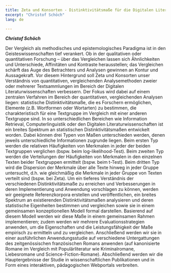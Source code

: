 ```yaml
---
title: Zeta und Konsorten - Distinktivitätsmaße für die Digitalen Literaturwissenschaften
excerpt: "Christof Schöch"
lang: de

---
```


***Christof Schöch***

Der Vergleich als methodisches und epistemologisches Paradigma ist in den Geisteswissenschaften tief verankert. Ob in der qualitativen oder quantitativen Forschung – über das Vergleichen lassen sich Ähnlichkeiten und Unterschiede, Affinitäten und Kontraste herausstellen; das Vergleichen schärft das Auge des Betrachters und Analysen gewinnen an Kontur und Aussagekraft. Vor diesem Hintergrund soll Zeta und Konsorten unser Verständnis von quantitativen, vergleichenden Analysemethoden zweier oder mehrerer Textsammlungen im Bereich der Digitalen Literaturwissenschaften verbessern. 
Der Fokus wird dabei auf einem zentralen Verfahren im Bereich der quantitativen, vergleichenden Analysen liegen: statistische Distinktivitätsmaße, die es Forschern ermöglichen, Elemente (z.B. Wortformen oder Wortarten) zu bestimmen, die charakteristisch für eine Textgruppe im Vergleich mit einer anderen Textgruppe sind. In so unterschiedlichen Bereichen wie Information Retrieval, Computerlinguistik oder den Digitalen Literaturwissenschaften ist ein breites Spektrum an statistischen Distinktivitätsmaßen entwickelt worden. Dabei können drei Typen von Maßen unterschieden werden, denen jeweils unterschiedliche Informationen zugrunde liegen. Beim ersten Typ werden die relativen Häufigkeiten von Merkmalen in jeder der beiden Textgruppen verglichen (bspw. beim log-likelihood-Test). Beim zweiten Typ werden die Verteilungen der Häufigkeiten von Merkmalen in den einzelnen Texten beider Textgruppen ermittelt (bspw. beim t-Test). Beim dritten Typ wird die Dispersion der Merkmale über alle Texte hinweg in jeder Gruppe untersucht, d.h. wie gleichmäßig die Merkmale in jeder Gruppe von Texten verteilt sind (bspw. bei Zeta). 
Um ein tieferes Verständnis der verschiedenen Distinktivitätsmaße zu erreichen und Verbesserungen in deren Implementierung und Anwendung vorschlagen zu können, werden wir geeignete Referenzkorpora erstellen und veröffentlichen, ein breites Spektrum an existierenden Distinktivitätsmaßen analysieren und deren statistische Eigenheiten bestimmen und vergleichen sowie sie in einem gemeinsamen konzeptionellen Modell formal darstellen. Basierend auf diesem Modell werden wir diese Maße in einem gemeinsamen Rahmen implementieren; zudem werden wir mehrere Evaluationsstrategien anwenden, um die Eigenschaften und die Leistungsfähigkeit der Maße empirisch zu ermitteln und zu vergleichen. Anschließend werden wir sie in einer ausführlichen Anwendungsstudie auf verschiedene Untergattungen des zeitgenössischen französischen Romans anwenden (auf kanonisierte Romane im Vergleich mit Populärliteratur wie Kriminalromane, Liebesromane und Science-Fiction-Romane). Abschließend werden wir die Hauptergebnisse der Studie in wissenschaftlichen Publikationen und in Form eines interaktiven, pädagogischen Webportals verbreiten.
